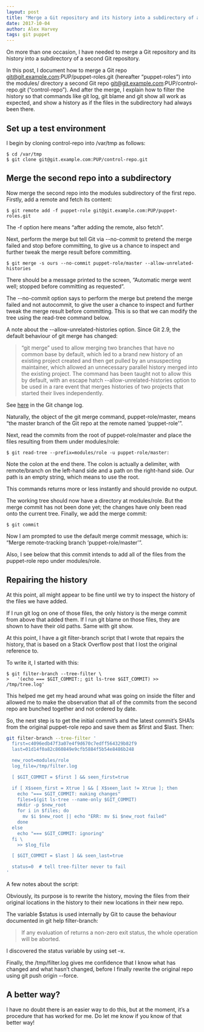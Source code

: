 ```yaml
---
layout: post
title: "Merge a Git repository and its history into a subdirectory of a second Git repository"
date: 2017-10-04
author: Alex Harvey
tags: git puppet
---
```


On more than one occasion, I have needed to merge a Git repository and its history into a subdirectory of a second Git repository.

In this post, I document how to merge a Git repo git@git.example.com:PUP/puppet-roles.git (hereafter “puppet-roles”) into the modules/ directory a second Git repo git@git.example.com:PUP/control-repo.git (“control-repo”). And after the merge, I explain how to filter the history so that commands like git log, git blame and git show all work as expected, and show a history as if the files in the subdirectory had always been there.

## Set up a test environment
I begin by cloning control-repo into /var/tmp as follows:

~~~ text
$ cd /var/tmp
$ git clone git@git.example.com:PUP/control-repo.git
~~~
## Merge the second repo into a subdirectory
Now merge the second repo into the modules subdirectory of the first repo. Firstly, add a remote and fetch its content:

~~~ text
$ git remote add -f puppet-role git@git.example.com:PUP/puppet-roles.git
~~~
The -f option here means “after adding the remote, also fetch”.

Next, perform the merge but tell Git via --no-commit to pretend the merge failed and stop before committing, to give us a chance to inspect and further tweak the merge result before committing.

~~~ text
$ git merge -s ours --no-commit puppet-role/master --allow-unrelated-histories
~~~
There should be a message printed to the screen, “Automatic merge went well; stopped before committing as requested”.

The --no-commit option says to perform the merge but pretend the merge failed and not autocommit, to give the user a chance to inspect and further tweak the merge result before committing. This is so that we can modify the tree using the read-tree command below.

A note about the --allow-unrelated-histories option. Since Git 2.9, the default behaviour of git merge has changed:

> “git merge” used to allow merging two branches that have no common base by default, which led to a brand new history of an existing project created and then get pulled by an unsuspecting maintainer, which allowed an unnecessary parallel history merged into the existing project. The command has been taught not to allow this by default, with an escape hatch --allow-unrelated-histories option to be used in a rare event that merges histories of two projects that started their lives independently.

See [here](https://github.com/git/git/blob/master/Documentation/RelNotes/2.9.0.txt#L58-L68) in the Git change log.

Naturally, the object of the git merge command, puppet-role/master, means “the master branch of the Git repo at the remote named ‘puppet-role'”.

Next, read the commits from the root of puppet-role/master and place the files resulting from them under modules/role:

~~~ text
$ git read-tree --prefix=modules/role -u puppet-role/master:
~~~
Note the colon at the end there. The colon is actually a delimiter, with remote/branch on the left-hand side and a path on the right-hand side. Our path is an empty string, which means to use the root.

This commands returns more or less instantly and should provide no output.

The working tree should now have a directory at modules/role. But the merge commit has not been done yet; the changes have only been read onto the current tree. Finally, we add the merge commit:

~~~ text
$ git commit
~~~
Now I am prompted to use the default merge commit message, which is: “Merge remote-tracking branch ‘puppet-role/master'”.

Also, I see below that this commit intends to add all of the files from the puppet-role repo under modules/role.

## Repairing the history
At this point, all might appear to be fine until we try to inspect the history of the files we have added.

If I run git log on one of those files, the only history is the merge commit from above that added them. If I run git blame on those files, they are shown to have their old paths. Same with git show.

At this point, I have a git filter-branch script that I wrote that repairs the history, that is based on a Stack Overflow post that I lost the original reference to.

To write it, I started with this:

~~~ text
$ git filter-branch --tree-filter \
>   '(echo === $GIT_COMMIT:; git ls-tree $GIT_COMMIT) >> /tmp/tree.log'
~~~
This helped me get my head around what was going on inside the filter and allowed me to make the observation that all of the commits from the second repo are bunched together and not ordered by date.

So, the next step is to get the initial commit’s and the latest commit’s SHA1s from the original puppet-role repo and save them as $first and $last. Then:

~~~ bash
git filter-branch --tree-filter '
  first=c4096edb47f3a07e4f9d670c7edff564329b82f9
  last=01d14f0a82c860849e9cfb5884f5b54e8486b248

  new_root=modules/role
  log_file=/tmp/filter.log

  [ $GIT_COMMIT = $first ] && seen_first=true

  if [ X$seen_first = Xtrue ] && [ X$seen_last != Xtrue ]; then
    echo "=== $GIT_COMMIT: making changes"
    files=$(git ls-tree --name-only $GIT_COMMIT)
    mkdir -p $new_root
    for i in $files; do
      mv $i $new_root || echo "ERR: mv $i $new_root failed"
    done
  else
    echo "=== $GIT_COMMIT: ignoring"
  fi \
    >> $log_file

  [ $GIT_COMMIT = $last ] && seen_last=true

  status=0  # tell tree-filter never to fail
'
~~~
A few notes about the script:

Obviously, its purpose is to rewrite the history, moving the files from their original locations in the history to their new locations in their new repo.

The variable $status is used internally by Git to cause the behaviour documented in git help filter-branch:

> If any evaluation of returns a non-zero exit status, the whole operation will be aborted.

I discovered the status variable by using set –x.

Finally, the /tmp/filter.log gives me confidence that I know what has changed and what hasn’t changed, before I finally rewrite the original repo using git push origin --force.

## A better way?
I have no doubt there is an easier way to do this, but at the moment, it’s a procedure that has worked for me. Do let me know if you know of that better way!
